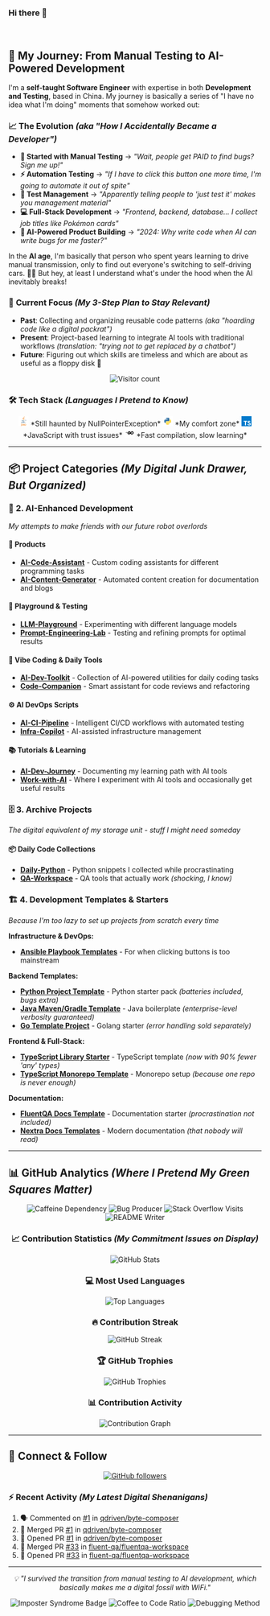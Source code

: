 ### Hi there 👋

<!-- <p align="center">
    <a href="https://github.com/qdriven">
    <img width="80%" src="./assets/me-notion-png.png">
</p> -->

<br />

## 🚀 My Journey: From Manual Testing to AI-Powered Development

I'm a **self-taught Software Engineer** with expertise in both **Development and Testing**, based in China. My journey is basically a series of "I have no idea what I'm doing" moments that somehow worked out:

### 📈 **The Evolution** *(aka "How I Accidentally Became a Developer")*
- **🧪 Started with Manual Testing** → *"Wait, people get PAID to find bugs? Sign me up!"*
- **⚡ Automation Testing** → *"If I have to click this button one more time, I'm going to automate it out of spite"*
- **👥 Test Management** → *"Apparently telling people to 'just test it' makes you management material"*
- **💻 Full-Stack Development** → *"Frontend, backend, database... I collect job titles like Pokémon cards"*
- **🤖 AI-Powered Product Building** → *"2024: Why write code when AI can write bugs for me faster?"*

In the **AI age**, I'm basically that person who spent years learning to drive manual transmission, only to find out everyone's switching to self-driving cars. 🤷‍♂️ But hey, at least I understand what's under the hood when the AI inevitably breaks!

### 🎯 **Current Focus** *(My 3-Step Plan to Stay Relevant)*
- **Past**: Collecting and organizing reusable code patterns *(aka "hoarding code like a digital packrat")*
- **Present**: Project-based learning to integrate AI tools with traditional workflows *(translation: "trying not to get replaced by a chatbot")*
- **Future**: Figuring out which skills are timeless and which are about as useful as a floppy disk 💾

<p align="center">
  <img src="https://profile-counter.glitch.me/qdriven/count.svg" alt="Visitor count" />
</p>

### 🛠️ **Tech Stack** *(Languages I Pretend to Know)*
<p align="center">
<code><img height="20" src="https://raw.githubusercontent.com/github/explore/5b3600551e122a3277c2c5368af2ad5725ffa9a1/topics/java/java.png"></code> *Still haunted by NullPointerException*
<code><img height="20" src="https://raw.githubusercontent.com/github/explore/80688e429a7d4ef2fca1e82350fe8e3517d3494d/topics/python/python.png"></code> *My comfort zone*
<code><img height="20" src="https://raw.githubusercontent.com/github/explore/80688e429a7d4ef2fca1e82350fe8e3517d3494d/topics/typescript/typescript.png"></code> *JavaScript with trust issues*
<code><img height="20" src="https://raw.githubusercontent.com/github/explore/80688e429a7d4ef2fca1e82350fe8e3517d3494d/topics/go/go.png"></code> *Fast compilation, slow learning*
</p>

---

## 📦 **Project Categories** *(My Digital Junk Drawer, But Organized)*

### 🤖 **2. AI-Enhanced Development**
*My attempts to make friends with our future robot overlords*

#### 🚀 **Products**
- **[AI-Code-Assistant](https://github.com/qdriven/ai-code-assistant)** - Custom coding assistants for different programming tasks
- **[AI-Content-Generator](https://github.com/qdriven/ai-content-gen)** - Automated content creation for documentation and blogs

#### 🧪 **Playground & Testing**
- **[LLM-Playground](https://github.com/qdriven/llm-playground)** - Experimenting with different language models
- **[Prompt-Engineering-Lab](https://github.com/qdriven/prompt-lab)** - Testing and refining prompts for optimal results

#### 🔧 **Vibe Coding & Daily Tools**
- **[AI-Dev-Toolkit](https://github.com/qdriven/ai-dev-toolkit)** - Collection of AI-powered utilities for daily coding tasks
- **[Code-Companion](https://github.com/qdriven/code-companion)** - Smart assistant for code reviews and refactoring

#### ⚙️ **AI DevOps Scripts**
- **[AI-CI-Pipeline](https://github.com/qdriven/ai-ci-pipeline)** - Intelligent CI/CD workflows with automated testing
- **[Infra-Copilot](https://github.com/qdriven/infra-copilot)** - AI-assisted infrastructure management

#### 📚 **Tutorials & Learning**
- **[AI-Dev-Journey](https://github.com/qdriven/ai-dev-journey)** - Documenting my learning path with AI tools
- **[Work-with-AI](https://github.com/qdriven/work-with-ai)** - Where I experiment with AI tools and occasionally get useful results

### 🗄️ **3. Archive Projects**
*The digital equivalent of my storage unit - stuff I might need someday*

#### 📦 **Daily Code Collections**
- **[Daily-Python](https://github.com/fluent-qa/Daily-python)** - Python snippets I collected while procrastinating
- **[QA-Workspace](https://github.com/fluent-qa/fluentqa-workspace)** - QA tools that actually work *(shocking, I know)*

### 🏗️ **4. Development Templates & Starters**
*Because I'm too lazy to set up projects from scratch every time*

**Infrastructure & DevOps:**
- **[Ansible Playbook Templates](https://github.com/qdriven/ansible-playbook-templates)** - For when clicking buttons is too mainstream

**Backend Templates:**
- **[Python Project Template](https://github.com/fluent-qa/fluentqa-pytpl)** - Python starter pack *(batteries included, bugs extra)*
- **[Java Maven/Gradle Template](https://github.com/fluent-qa/fluent-java-tpl)** - Java boilerplate *(enterprise-level verbosity guaranteed)*
- **[Go Template Project](https://github.com/fluent-qa/fluentqa-gotpl)** - Golang starter *(error handling sold separately)*

**Frontend & Full-Stack:**
- **[TypeScript Library Starter](https://github.com/fluent-qa/ts-lib-starter)** - TypeScript template *(now with 90% fewer 'any' types)*
- **[TypeScript Monorepo Template](https://github.com/qdriven/mono-ts-starter)** - Monorepo setup *(because one repo is never enough)*

**Documentation:**
- **[FluentQA Docs Template](https://github.com/qdriven/fluentqa-md-docs-template)** - Documentation starter *(procrastination not included)*
- **[Nextra Docs Templates](https://github.com/qdriven/docs-templates)** - Modern documentation *(that nobody will read)*

---

## 📊 **GitHub Analytics** *(Where I Pretend My Green Squares Matter)*

<div align="center">

![Caffeine Dependency](https://img.shields.io/badge/Caffeine%20Dependency-Critical-red?style=flat-square&logo=coffee)
![Bug Producer](https://img.shields.io/badge/Bug%20Producer-Expert%20Level-orange?style=flat-square&logo=bug)
![Stack Overflow Visits](https://img.shields.io/badge/Stack%20Overflow%20Visits-Daily-blue?style=flat-square&logo=stackoverflow)
![README Writer](https://img.shields.io/badge/README%20Writer-Procrastinating-yellow?style=flat-square&logo=markdown)

### 📈 **Contribution Statistics** *(My Commitment Issues on Display)*
<img src="https://github-readme-stats.vercel.app/api?username=qdriven&show_icons=true&hide_border=true&count_private=true&theme=radical&include_all_commits=true&hide_rank=false" alt="GitHub Stats" />

### 💻 **Most Used Languages**
<img src="https://github-readme-stats.vercel.app/api/top-langs/?username=qdriven&layout=compact&theme=radical&hide_border=true&langs_count=8" alt="Top Languages" />

### 🔥 **Contribution Streak**
<img src="https://github-readme-streak-stats.herokuapp.com/?user=qdriven&theme=radical&hide_border=true" alt="GitHub Streak" />

### 🏆 **GitHub Trophies**
<img src="https://github-profile-trophy.vercel.app/?username=qdriven&theme=radical&no-frame=true&row=1&column=7" alt="GitHub Trophies" />

### 📊 **Contribution Activity**
<img src="https://github-readme-activity-graph.vercel.app/graph?username=qdriven&theme=redical&hide_border=true" alt="Contribution Graph" />

</div>

---

## 🌟 **Connect & Follow**

<p align="center">
<a href="https://github.com/qdriven?tab=followers">
  <img src="https://img.shields.io/github/followers/qdriven?label=Follow&style=social" alt="GitHub followers" />
</a>
</p>

### ⚡ **Recent Activity** *(My Latest Digital Shenanigans)*

<!--START_SECTION:activity-->
1. 🗣 Commented on [#1](https://github.com/qdriven/byte-composer/pull/1#issuecomment-3146930014) in [qdriven/byte-composer](https://github.com/qdriven/byte-composer)
2. 🎉 Merged PR [#1](https://github.com/qdriven/byte-composer/pull/1) in [qdriven/byte-composer](https://github.com/qdriven/byte-composer)
3. 💪 Opened PR [#1](https://github.com/qdriven/byte-composer/pull/1) in [qdriven/byte-composer](https://github.com/qdriven/byte-composer)
4. 🎉 Merged PR [#33](https://github.com/fluent-qa/fluentqa-workspace/pull/33) in [fluent-qa/fluentqa-workspace](https://github.com/fluent-qa/fluentqa-workspace)
5. 💪 Opened PR [#33](https://github.com/fluent-qa/fluentqa-workspace/pull/33) in [fluent-qa/fluentqa-workspace](https://github.com/fluent-qa/fluentqa-workspace)
<!--END_SECTION:activity-->

---

<p align="center">
  <i>💡 "I survived the transition from manual testing to AI development, which basically makes me a digital fossil with WiFi."</i>
</p>

<p align="center">
  <img src="https://img.shields.io/badge/Imposter%20Syndrome-Active-green?style=flat-square&logo=github&logoColor=white" alt="Imposter Syndrome Badge"/>
  <img src="https://img.shields.io/badge/Coffee%20to%20Code%20Ratio-3:1-brown?style=flat-square&logo=coffeescript&logoColor=white" alt="Coffee to Code Ratio"/>
  <img src="https://img.shields.io/badge/Debugging%20Method-Console.log-purple?style=flat-square&logo=javascript&logoColor=white" alt="Debugging Method"/>
</p>

<!--
**qdriven/qdriven** is a ✨ _special_ ✨ repository because its `README.md` (this file) appears on your GitHub profile.
!-->
